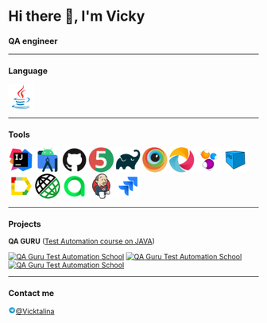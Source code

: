 # Hi there 👋, I'm Vicky</h1>
### QA engineer</h3>
____

### Language

<a href="https://www.java.com/"><img src="icons/java.svg" width="50" height="50"  alt="Java"/></a>

____

### Tools

<p align="left">  
<a href="https://www.jetbrains.com/idea/"><img src="icons/intellij-idea.svg" width="50" height="50"  alt="IDEA"/></a>
<a href="https://developer.android.com/studio"><img src="icons/androidstudio.svg" width="50" height="50"  alt="Android Studio"/></a> 
<a href="https://github.com/"><img src="icons/github.svg" width="50" height="50"  alt="Github"/></a>
<a href="https://junit.org/junit5/"><img src="icons/junit5.svg" width="50" height="50"  alt="JUnit 5"/></a>  
<a href="https://gradle.org/"><img src="icons/gradle.svg" width="50" height="50"  alt="Gradle"/></a>  
<a href="https://www.browserstack.com/"><img src="icons/browserstack.svg" width="50" height="50"  alt="Browserstack"/></a> 
<a href="https://appium.io/"><img src="icons/appium.png" width="50" height="50"  alt="Appium"/></a> 
<a href="https://selenide.org/"><img src="icons/selenide.svg" width="50" height="50"  alt="Selenide"/></a>  
<a href="https://aerokube.com/selenoid/"><img src="icons/selenoid.svg" width="50" height="50"  alt="Selenoid"/></a>  
<a href="https://github.com/allure-framework/allure2"><img src="icons/allure.svg" width="50" height="50"  alt="Allure"/></a>
<a href="https://rest-assured.io/"><img src="icons/rest-assured.png" width="50" height="50"  alt="REST-assured"/></a>  
<a href="https://qameta.io/"><img src="icons/allure-testOps.svg" width="50" height="50"  alt="TestOps"/></a> 
<a href="https://www.jenkins.io/"><img src="icons/jenkins.svg" width="50" height="50"  alt="Jenkins"/></a>
<a href="https://www.atlassian.com/software/jira"><img src="icons/jira.svg" width="50" height="50"  alt="Jira"/></a>
</p>

____

### Projects

**QA GURU** ([Test Automation course on JAVA](https://qa.guru/java))


[![QA Guru Test Automation School](https://github-readme-stats.vercel.app/api/pin/?username=Victalina&repo=nspk_ui_tests&title_color=182D71&text_color=182D71&icon_color=B07219&bg_color=e1c3ff)](https://github.com/Victalina/nspk_ui_tests)
[![QA Guru Test Automation School](https://github-readme-stats.vercel.app/api/pin/?username=Victalina&repo=reqres_api_tests&title_color=182D71&text_color=182D71&icon_color=B07219&bg_color=e1c3ff)](https://github.com/Victalina/reqres_api_tests)
[![QA Guru Test Automation School](https://github-readme-stats.vercel.app/api/pin/?username=Victalina&repo=wikipedia_mobile_tests&title_color=182D71&text_color=182D71&icon_color=B07219&bg_color=e1c3ff)](https://github.com/Victalina/wikipedia_mobile_tests)

____

### Contact me
<img alt="Telegram" height="15" src="icons/telegram.svg" width="15"/>[@Vicktalina](https://t.me/Vicktalina)





